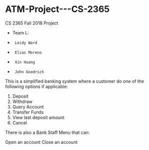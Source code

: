 # ATM-Project---CS-2365
CS 2365 Fall 2018 Project

 * Team L:
 * 		Leidy Ward
 * 		Elias Moreno
 * 		Xin Huang
 * 		John Goodrich

This is a simplified banking system where a customer do one of the following options if applicable:

1) Deposit
2) Withdraw
3) Query Account
4) Transfer Funds
5) View last deposit amount
6) Cancel

There is also a Bank Staff Menu that can:

Open an account
Close an account